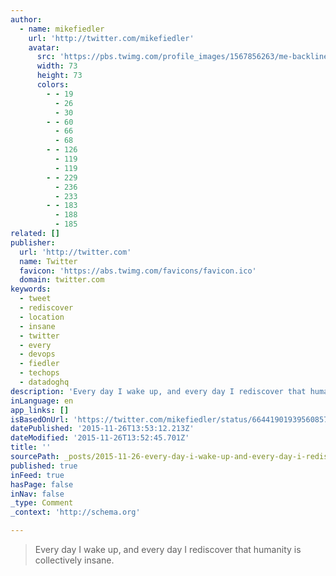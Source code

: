 ```yaml
---
author:
  - name: mikefiedler
    url: 'http://twitter.com/mikefiedler'
    avatar:
      src: 'https://pbs.twimg.com/profile_images/1567856263/me-backline-outside-crop_bigger.jpg'
      width: 73
      height: 73
      colors:
        - - 19
          - 26
          - 30
        - - 60
          - 66
          - 68
        - - 126
          - 119
          - 119
        - - 229
          - 236
          - 233
        - - 183
          - 188
          - 185
related: []
publisher:
  url: 'http://twitter.com'
  name: Twitter
  favicon: 'https://abs.twimg.com/favicons/favicon.ico'
  domain: twitter.com
keywords:
  - tweet
  - rediscover
  - location
  - insane
  - twitter
  - every
  - devops
  - fiedler
  - techops
  - datadoghq
description: 'Every day I wake up, and every day I rediscover that humanity is collectively insane.'
inLanguage: en
app_links: []
isBasedOnUrl: 'https://twitter.com/mikefiedler/status/664419019395608576'
datePublished: '2015-11-26T13:53:12.213Z'
dateModified: '2015-11-26T13:52:45.701Z'
title: ''
sourcePath: _posts/2015-11-26-every-day-i-wake-up-and-every-day-i-rediscover-that-humanit.md
published: true
inFeed: true
hasPage: false
inNav: false
_type: Comment
_context: 'http://schema.org'

---
```

> Every day I wake up&comma; and every day I rediscover that humanity is collectively insane&period;